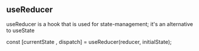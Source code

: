 ## useReducer
useReducer is a hook that is used for state-management;
it's an alternative to useState

const [currentState , dispatch] = useReducer(reducer, initialState);